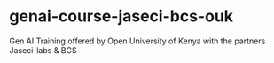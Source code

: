 # genai-course-jaseci-bcs-ouk
Gen AI Training offered by Open University of Kenya with the partners Jaseci-labs &amp; BCS
